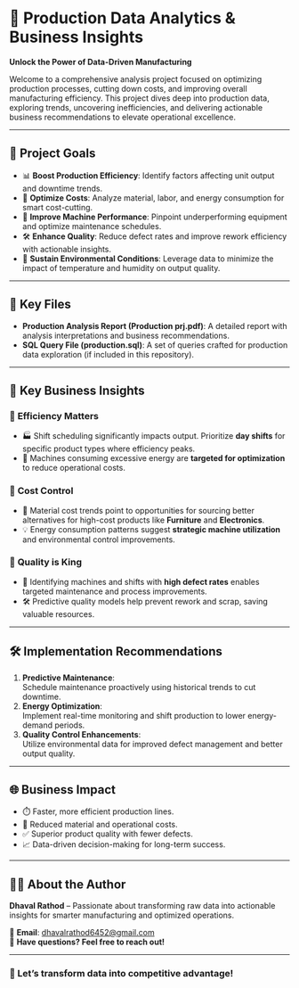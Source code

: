 # 🚀 Production Data Analytics & Business Insights  

**Unlock the Power of Data-Driven Manufacturing**  

Welcome to a comprehensive analysis project focused on optimizing production processes, cutting down costs, and improving overall manufacturing efficiency. This project dives deep into production data, exploring trends, uncovering inefficiencies, and delivering actionable business recommendations to elevate operational excellence.

---

## 🎯 Project Goals
- 📊 **Boost Production Efficiency**: Identify factors affecting unit output and downtime trends.
- 💸 **Optimize Costs**: Analyze material, labor, and energy consumption for smart cost-cutting.
- 🔧 **Improve Machine Performance**: Pinpoint underperforming equipment and optimize maintenance schedules.
- 🛠️ **Enhance Quality**: Reduce defect rates and improve rework efficiency with actionable insights.
- 🌱 **Sustain Environmental Conditions**: Leverage data to minimize the impact of temperature and humidity on output quality.

---

## 📂 Key Files
- **Production Analysis Report (Production prj.pdf)**: A detailed report with analysis interpretations and business recommendations.
- **SQL Query File (production.sql)**: A set of queries crafted for production data exploration (if included in this repository).

---

## 🌟 Key Business Insights
### 🔹 **Efficiency Matters**
- 🏭 Shift scheduling significantly impacts output. Prioritize **day shifts** for specific product types where efficiency peaks.  
- 🔋 Machines consuming excessive energy are **targeted for optimization** to reduce operational costs.

### 🔹 **Cost Control**
- 💼 Material cost trends point to opportunities for sourcing better alternatives for high-cost products like **Furniture** and **Electronics**.
- 💡 Energy consumption patterns suggest **strategic machine utilization** and environmental control improvements.

### 🔹 **Quality is King**
- 🚨 Identifying machines and shifts with **high defect rates** enables targeted maintenance and process improvements.  
- 🛠️ Predictive quality models help prevent rework and scrap, saving valuable resources.

---

## 🛠️ Implementation Recommendations
1. **Predictive Maintenance**:  
   Schedule maintenance proactively using historical trends to cut downtime.
2. **Energy Optimization**:  
   Implement real-time monitoring and shift production to lower energy-demand periods.
3. **Quality Control Enhancements**:  
   Utilize environmental data for improved defect management and better output quality.

---

## 🌐 Business Impact
- ⏱️ Faster, more efficient production lines.  
- 🧾 Reduced material and operational costs.  
- ✅ Superior product quality with fewer defects.  
- 📈 Data-driven decision-making for long-term success.

---

## 👨‍💻 About the Author
**Dhaval Rathod** – Passionate about transforming raw data into actionable insights for smarter manufacturing and optimized operations.  

📧 **Email**: dhavalrathod6452@gmail.com  
💬 **Have questions? Feel free to reach out!**  

---

### 🚦 Let’s transform data into competitive advantage!
